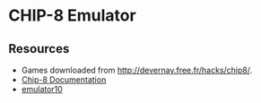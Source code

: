 # CHIP-8 Emulator

## Resources

- Games downloaded from http://devernay.free.fr/hacks/chip8/.
- [Chip-8 Documentation](https://github.com/trapexit/chip-8_documentation)
- [emulator10](http://emulator101.com/)
